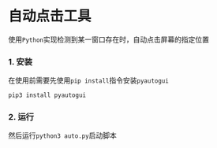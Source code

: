 # 自动点击工具
使用```Python```实现检测到某一窗口存在时，自动点击屏幕的指定位置
### 1. 安装
在使用前需要先使用```pip install```指令安装```pyautogui```
```bash
pip3 install pyautogui
```
### 2. 运行
然后运行```python3 auto.py```启动脚本
